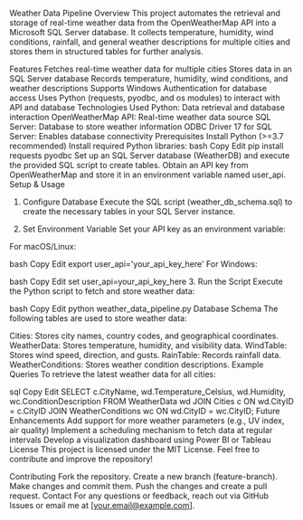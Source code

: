 Weather Data Pipeline
Overview
This project automates the retrieval and storage of real-time weather data from the OpenWeatherMap API into a Microsoft SQL Server database. It collects temperature, humidity, wind conditions, rainfall, and general weather descriptions for multiple cities and stores them in structured tables for further analysis.

Features
Fetches real-time weather data for multiple cities
Stores data in an SQL Server database
Records temperature, humidity, wind conditions, and weather descriptions
Supports Windows Authentication for database access
Uses Python (requests, pyodbc, and os modules) to interact with API and database
Technologies Used
Python: Data retrieval and database interaction
OpenWeatherMap API: Real-time weather data source
SQL Server: Database to store weather information
ODBC Driver 17 for SQL Server: Enables database connectivity
Prerequisites
Install Python (>=3.7 recommended)
Install required Python libraries:
bash
Copy
Edit
pip install requests pyodbc
Set up an SQL Server database (WeatherDB) and execute the provided SQL script to create tables.
Obtain an API key from OpenWeatherMap and store it in an environment variable named user_api.
Setup & Usage
1. Configure Database
Execute the SQL script (weather_db_schema.sql) to create the necessary tables in your SQL Server instance.

2. Set Environment Variable
Set your API key as an environment variable:

For macOS/Linux:

bash
Copy
Edit
export user_api='your_api_key_here'
For Windows:

bash
Copy
Edit
set user_api=your_api_key_here
3. Run the Script
Execute the Python script to fetch and store weather data:

bash
Copy
Edit
python weather_data_pipeline.py
Database Schema
The following tables are used to store weather data:

Cities: Stores city names, country codes, and geographical coordinates.
WeatherData: Stores temperature, humidity, and visibility data.
WindTable: Stores wind speed, direction, and gusts.
RainTable: Records rainfall data.
WeatherConditions: Stores weather condition descriptions.
Example Queries
To retrieve the latest weather data for all cities:

sql
Copy
Edit
SELECT c.CityName, wd.Temperature_Celsius, wd.Humidity, wc.ConditionDescription
FROM WeatherData wd
JOIN Cities c ON wd.CityID = c.CityID
JOIN WeatherConditions wc ON wd.CityID = wc.CityID;
Future Enhancements
Add support for more weather parameters (e.g., UV index, air quality)
Implement a scheduling mechanism to fetch data at regular intervals
Develop a visualization dashboard using Power BI or Tableau
License
This project is licensed under the MIT License. Feel free to contribute and improve the repository!

Contributing
Fork the repository.
Create a new branch (feature-branch).
Make changes and commit them.
Push the changes and create a pull request.
Contact
For any questions or feedback, reach out via GitHub Issues or email me at [your.email@example.com].

